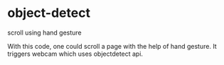 # object-detect
scroll using hand gesture

With this code, one could scroll a page with the help of hand gesture. It triggers webcam which uses objectdetect api. 
